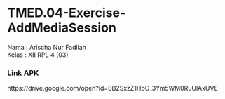 # TMED.04-Exercise-AddMediaSession

Nama : Arischa Nur Fadilah<BR>
Kelas : XII RPL 4 (03)<BR>

<H3>Link APK</H3>
https://drive.google.com/open?id=0B2SxzZ1HbO_3Ym5WM0RuUlAxUVE
